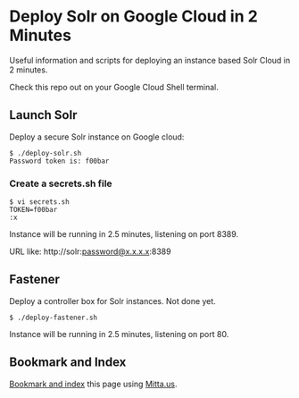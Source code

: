 # Deploy Solr on Google Cloud in 2 Minutes
Useful information and scripts for deploying an instance based Solr Cloud in 2 minutes.

Check this repo out on your Google Cloud Shell terminal.

## Launch Solr
Deploy a secure Solr instance on Google cloud:

```
$ ./deploy-solr.sh
Password token is: f00bar
```

### Create a secrets.sh file

```
$ vi secrets.sh
TOKEN=f00bar
:x
```

Instance will be running in 2.5 minutes, listening on port 8389.

URL like: http://solr:password@x.x.x.x:8389

## Fastener
Deploy a controller box for Solr instances. Not done yet.

```
$ ./deploy-fastener.sh
```

Instance will be running in 2.5 minutes, listening on port 80.

## Bookmark and Index
[Bookmark and index](https://mitta.us/https://github.com/kordless/mitta-deploy/) this page using [Mitta.us](https://mitta.us/https://github.com/kordless/mitta-deploy/).

